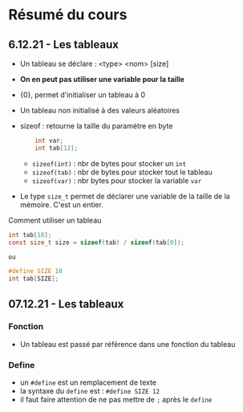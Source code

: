 # Résumé du cours

## 6.12.21 - Les tableaux
- Un tableau se déclare : \<type\> \<nom\> [size]
- **On en peut pas utiliser une variable pour la taille**
- {0}, permet d'initialiser un tableau à 0
- Un tableau non initialisé à des valeurs aléatoires
- sizeof : retourne la taille du paramètre en byte

    ```C
        int var;
        int tab[12];
    ```

  - `sizeof(int)` : nbr de bytes pour stocker un `int`
  - `sizeof(tab)` : nbr de bytes pour stocker tout le tableau
  - `sizeof(var)` : nbr bytes pour stocker la variable `var`
   
- Le type `size_t` permet de déclarer une variable de la taille de la mémoire. C'est un entier.

Comment utiliser un tableau
```C
int tab[10];
const size_t size = sizeof(tab) / sizeof(tab[0]);

ou

#define SIZE 10
int tab[SIZE];
```

## 07.12.21 - Les tableaux
### Fonction
- Un tableau est passé par référence dans une fonction du tableau

### Define
- un `#define` est un remplacement de texte
- la syntaxe du `define` est : `#define SIZE 12`
- il faut faire attention de ne pas mettre de `;` après le `define`
